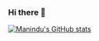 ### Hi there 👋

[![Manindu's GitHub stats](https://github-readme-stats.vercel.app/api?username=anuraghazra)](https://github.com/anuraghazra/github-readme-stats)

<!--
**manindu/manindu** is a ✨ _special_ ✨ repository because its `README.md` (this file) appears on your GitHub profile.

Here are some ideas to get you started:

- 🔭 I’m currently working on ...
- 🌱 I’m currently learning ...
- 👯 I’m looking to collaborate on ...
- 🤔 I’m looking for help with ...
- 💬 Ask me about ...
- 📫 How to reach me: ...
- 😄 Pronouns: ...
- ⚡ Fun fact: ...
-->
